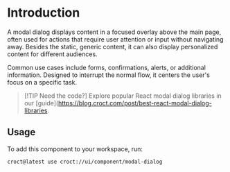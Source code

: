 # Introduction

A modal dialog displays content in a focused overlay above the main page, often used for actions that require
user attention or input without navigating away. Besides the static,  generic content, it can also display personalized
content for different audiences.

Common use cases include forms, confirmations, alerts, or additional information. Designed to interrupt the normal flow,
it centers the user's focus on a specific task.

> [!TIP Need the code?]
> Explore popular React modal dialog libraries in our [guide](https://blog.croct.com/post/best-react-modal-dialog-libraries.

## Usage

To add this component to your workspace, run:

```js-pm
croct@latest use croct://ui/component/modal-dialog
```
